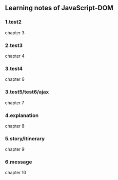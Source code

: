 ## Learning notes of JavaScript-DOM
### 1.test2
chapter 3
### 2.test3
chapter 4
### 3.test4
chapter 6
### 3.test5/test6/ajax
chapter 7
### 4.explanation
chapter 8
### 5.story/itinerary
chapter 9
### 6.message
chapter 10
